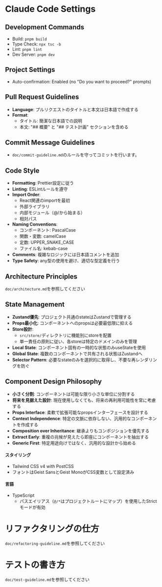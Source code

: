 # Claude Code Settings


## Development Commands
- Build: `pnpm build`
- Type Check: `npx tsc -b`
- Lint: `pnpm lint`  
- Dev Server: `pnpm dev`

## Project Settings
- Auto-confirmation: Enabled (no "Do you want to proceed?" prompts)

## Pull Request Guidelines
- **Language**: プルリクエストのタイトルと本文は日本語で作成する
- **Format**: 
  - タイトル: 簡潔な日本語での説明
  - 本文: "## 概要" と "## テスト計画" セクションを含める
  

## Commit Message Guidelines  
- `doc/commit-guideline.md`のルールを守ってコミットを行います。

## Code Style
- **Formatting**: Prettier設定に従う
- **Linting**: ESLintルールを遵守
- **Import Order**: 
  - React関連のimportを最初
  - 外部ライブラリ
  - 内部モジュール（@/から始まる）
  - 相対パス
- **Naming Conventions**:
  - コンポーネント: PascalCase
  - 関数・変数: camelCase
  - 定数: UPPER_SNAKE_CASE
  - ファイル名: kebab-case
- **Comments**: 複雑なロジックには日本語コメントを追加
- **Type Safety**: any型の使用を避け、適切な型定義を行う

## Architecture Principles

`doc/architecture.md`を参照してください


## State Management
- **Zustand優先**: プロジェクト共通のstateはZustandで管理する
- **Props最小化**: コンポーネントへのpropsは必要最低限に抑える
- **Store設計**: 
  - `src/store/`ディレクトリに機能別にstoreを配置
  - 単一責任の原則に従い、各storeは特定のドメインのみを管理
- **Local State**: コンポーネント固有の一時的な状態のみuseStateを使用
- **Global State**: 複数のコンポーネントで共有される状態はZustandへ
- **Selector Pattern**: 必要なstateのみを選択的に取得し、不要な再レンダリングを防ぐ

## Component Design Philosophy
- **小さく分割**: コンポーネントは可能な限り小さな単位に分割する
- **将来を見据えた設計**: 現在使用しなくても、将来の再利用可能性を常に考慮する
- **Props Interface**: 柔軟で拡張可能なpropsインターフェースを設計する
- **Context Independence**: 特定の文脈に依存しない、汎用的なコンポーネントを作成する
- **Composition over Inheritance**: 継承よりもコンポジションを優先する
- **Extract Early**: 重複の兆候が見えたら即座にコンポーネントを抽出する
- **Generic First**: 特定用途向けではなく、汎用的な設計から始める

#### スタイリング

- Tailwind CSS v4 with PostCSS
- フォントはGeist SansとGeist MonoがCSS変数として設定済み

#### 言語

- TypeScript
  - パスエイリアス（`@/*`はプロジェクトルートにマップ）を使用したStrictモードが有効


# リファクタリングの仕方

`doc/refactoring-guideline.md`を参照してください

# テストの書き方

`doc/test-guideline.md`を参照してください
